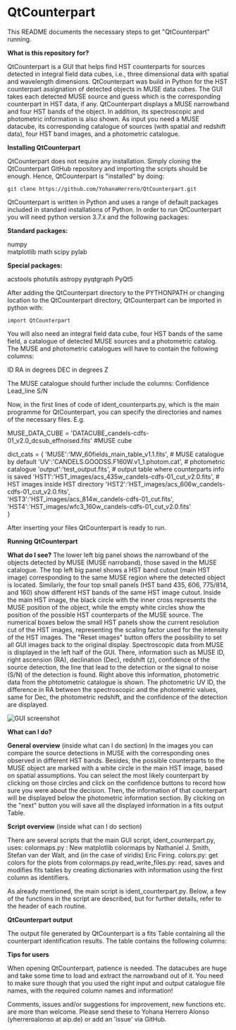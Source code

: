 # QtCounterpart

This README documents the necessary steps to get "QtCounterpart" running.

**What is this repository for?**

QtCounterpart is a GUI that helps find HST counterparts for sources detected in integral field data cubes, i.e., three dimensional data with spatial and wavelength dimensions. QtCounterpart was build in Python for the HST counterpart assignation of detected objects in MUSE data cubes. The GUI takes each detected MUSE source and guess which is the corresponding counterpart in HST data, if any. QtCounterpart displays a MUSE narrowband and four HST bands of the object. In addition, its spectroscopic and photometric information is also shown. As input you need a MUSE datacube, its corresponding catalogue of sources (with spatial and redshift data), four HST band images, and a photometric catalogue. 

**Installing QtCounterpart**

QtCounterpart does not require any installation. Simply cloning the QtCounterpart GitHub repository and importing the scripts should be enough. Hence, QtCounterpart is "installed" by doing:

    git clone https://github.com/YohanaHerrero/QtCounterpart.git

QtCounterpart is written in Python and uses a range of default packages included in standard installations of Python. In order to run QtCounterpart you will need python version 3.7.x and the following packages:

**Standard packages:**

numpy  
matplotlib
math
scipy 
pylab

**Special packages:**

acstools
photutils
astropy 
pyqtgraph 
PyQt5

After adding the QtCounterpart directory to the PYTHONPATH or changing location to the QtCounterpart directory, QtCounterpart can be imported in python with:

    import QtCounterpart

You will also need an integral field data cube, four HST bands of the same field, a catalogue of detected MUSE sources and a photometric catalog.
The MUSE and photometric catalogues will have to contain the following columns:

ID
RA in degrees
DEC in degrees
Z 

The MUSE catalogue should further include the columns:
Confidence
Lead_line
S/N

Now, in the first lines of code of ident_counterparts.py, which is the main programme for QtCounterpart, you can specify the directories and names of the necessary files. E.g.

MUSE_DATA_CUBE = 'DATACUBE_candels-cdfs-01_v2.0_dcsub_effnoised.fits' #MUSE cube

dict_cats = {
             'MUSE':'MW_60fields_main_table_v1.1.fits', # MUSE catalogue by default 
             'UV':'CANDELS.GOODSS.F160W.v1_1.photom.cat', # photometric catalogue 
             'output':'test_output.fits', # output table where counterparts info is saved
             'HST1':'HST_images/acs_435w_candels-cdfs-01_cut_v2.0.fits', # HST images inside HST directory
             'HST2':'HST_images/acs_606w_candels-cdfs-01_cut_v2.0.fits',  
             'HST3':'HST_images/acs_814w_candels-cdfs-01_cut.fits',  
             'HST4':'HST_images/wfc3_160w_candels-cdfs-01_cut_v2.0.fits'   
             }

After inserting your files QtCounterpart is ready to run. 

**Running QtCounterpart**

**What do I see?**
The lower left big panel shows the narrowband of the objects detected by MUSE (MUSE narroband), those saved in the MUSE catalogue. The top left big panel shows a HST band cutout (main HST image) corresponding to the same MUSE region where the detected object is located. Similarly, the four top small panels (HST band 435, 606, 775/814, and 160) show different HST bands of the same HST image cutout. Inside the main HST image, the black circle with the inner cross represents the MUSE position of the object, while the empty white circles show the position of the possible HST counterparts of the MUSE source. The numerical boxes below the small HST panels show the current resolution cut of the HST images, representing the scaling factor used for the intensity of the HST images. The "Reset images" button offers the possibility to set all GUI images back to the original display. Spectroscopic data from MUSE is displayed in the left half of the GUI. There, information such as MUSE ID, right ascension (RA), declination (Dec), redshift (z), confidence of the source detection, the line that lead to the detection or the signal to noise (S/N) of the detection is found. Right above this information, photometric data from the phtotometric catalogue is shown. The photometric UV ID, the difference in RA between the spectroscopic and the photometric values, same for Dec, the photometric redshift, and the confidence of the detection are displayed. 

![GUI screenshot](https://user-images.githubusercontent.com/81447012/154290161-9691d87a-1c94-4fda-974c-9a7f47626531.PNG)

**What can I do?**

**General overview** (inside what can I do section)
In the images you can compare the source detections in MUSE with the corresponding ones observed in different HST bands. Besides, the possible counterparts to the MUSE object are marked with a white circle in the main HST image, based on spatial assumptions. You can select the most likely counterpart by clicking on those circles and click on the confidence buttons to record how sure you were about the decision. Then, the information of that counterpart will be displayed below the photometric information section. By clicking on the "next" button you will save all the displayed information in a fits output Table. 

**Script overview** (inside what can I do section)

There are several scripts that the main GUI script, ident_counterpart.py, uses:
colormaps.py : New matplotlib colormaps by Nathaniel J. Smith, Stefan van der Walt, and (in the case of viridis) Eric Firing.
colors.py: get colors for the plots from colormaps.py
read_write_files.py: read, saves and modifies fits tables by creating dictionaries with information using the first column as identifiers. 

As already mentioned, the main script is ident_counterpart.py. Below, a few of the functions in the script are described, but for further details, refer to the header of each routine.


**QtCounterpart output**

The output file generated by QtCounterpart is a fits Table containing all the counterpart identification results. The table contains the following columns:

**Tips for users**

When opening QtCounterpart, patience is needed. The datacubes are huge and take some time to load and extract the narrowband out of it. You need to make sure though that you used the right input and output catalogue file names, with the required column names and information!

Comments, issues and/or suggestions for improvement, new functions etc. are more than welcome. Please send these to Yohana Herrero Alonso (yherreroalonso at aip.de) or add an 'issue' via GitHub.
